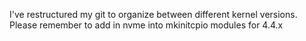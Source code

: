 I've restructured my git to organize between different kernel versions.
Please remember to add in nvme into mkinitcpio modules for 4.4.x
